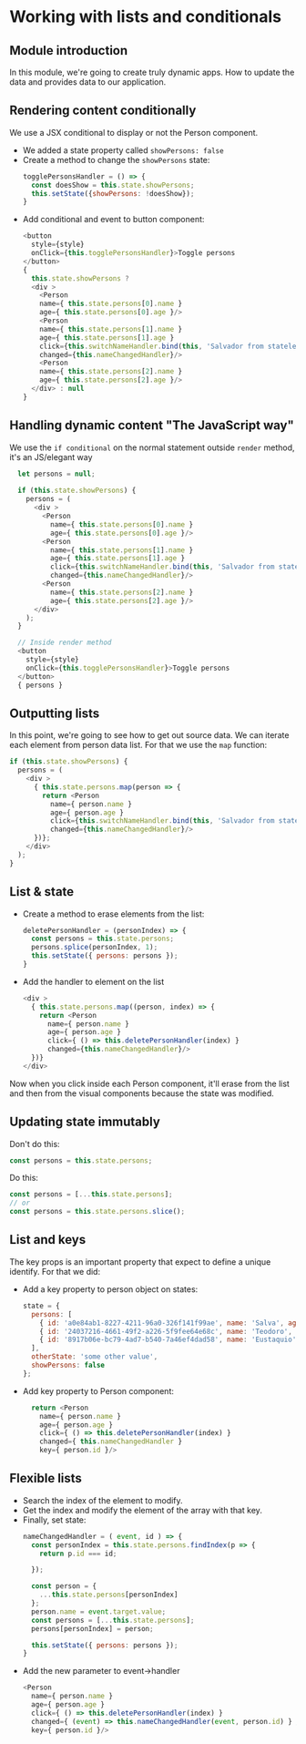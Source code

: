 # Working with lists and conditionals

## Module introduction
In this module, we're going to create truly dynamic apps. How to update the data and provides data to our application.

## Rendering content conditionally

We use a JSX conditional to display or not the Person component. 
- We added a state property called `showPersons: false`
- Create a method to change the `showPersons` state:
    ```js
    togglePersonsHandler = () => {
      const doesShow = this.state.showPersons;
      this.setState({showPersons: !doesShow});
    }
    ```
- Add conditional and event to button component:
    ```js
    <button
      style={style}
      onClick={this.togglePersonsHandler}>Toggle persons
    </button>
    {
      this.state.showPersons ?
      <div >
        <Person
        name={ this.state.persons[0].name }
        age={ this.state.persons[0].age }/>
        <Person
        name={ this.state.persons[1].name }
        age={ this.state.persons[1].age }
        click={this.switchNameHandler.bind(this, 'Salvador from stateless component')}
        changed={this.nameChangedHandler}/>
        <Person
        name={ this.state.persons[2].name }
        age={ this.state.persons[2].age }/>
      </div> : null
    }
    ```

## Handling dynamic content "The JavaScript way"

We use the `if conditional` on the normal statement outside `render` method, it's an JS/elegant way
```js
  let persons = null;
  
  if (this.state.showPersons) {
    persons = (
      <div >
        <Person
          name={ this.state.persons[0].name }
          age={ this.state.persons[0].age }/>
        <Person
          name={ this.state.persons[1].name }
          age={ this.state.persons[1].age }
          click={this.switchNameHandler.bind(this, 'Salvador from stateless component')}
          changed={this.nameChangedHandler}/>
        <Person
          name={ this.state.persons[2].name }
          age={ this.state.persons[2].age }/>
      </div>
    );
  }

  // Inside render method
  <button
    style={style}
    onClick={this.togglePersonsHandler}>Toggle persons
  </button>
  { persons }
```

## Outputting lists

In this point, we're going to see how to get out source data. We can iterate each element from person data list.
For that we use the `map` function:
```js
if (this.state.showPersons) {
  persons = (
    <div >
      { this.state.persons.map(person => {
        return <Person
          name={ person.name }
          age={ person.age }
          click={this.switchNameHandler.bind(this, 'Salvador from stateless component')}
          changed={this.nameChangedHandler}/>
      })};
    </div>
  );
}
```

## List & state

- Create a method to erase elements from the list:
  ```js
  deletePersonHandler = (personIndex) => {
    const persons = this.state.persons;
    persons.splice(personIndex, 1);
    this.setState({ persons: persons });
  }
  ```
- Add the handler to element on the list
  ```js
  <div >
    { this.state.persons.map((person, index) => {
      return <Person
        name={ person.name }
        age={ person.age }
        click={ () => this.deletePersonHandler(index) }
        changed={this.nameChangedHandler}/>
    })}
  </div>
  ```
Now when you click inside each Person component, it'll erase from the list and then from the visual components because the state was modified.


## Updating state immutably

Don't do this:
```js
const persons = this.state.persons;
```
Do this:
```js
const persons = [...this.state.persons];
// or
const persons = this.state.persons.slice();
```

## List and keys

The key props is an important property that expect to define a unique identify. For that we did:
- Add a key property to person object on states:
  ```js
  state = {
    persons: [
      { id: 'a0e84ab1-8227-4211-96a0-326f141f99ae', name: 'Salva', age: 30 },
      { id: '24037216-4661-49f2-a226-5f9fee64e68c', name: 'Teodoro', age: 28 },
      { id: '8917b06e-bc79-4ad7-b540-7a46ef4dad58', name: 'Eustaquio', age: 25 }
    ],
    otherState: 'some other value',
    showPersons: false
  };
  ```
- Add key property to Person component:
  ```js
    return <Person
      name={ person.name }
      age={ person.age }
      click={ () => this.deletePersonHandler(index) }
      changed={ this.nameChangedHandler }
      key={ person.id }/>
  ```
  
## Flexible lists

- Search the index of the element to modify.
- Get the index and modify the element of the array with that key.
- Finally, set state:
  ```js
  nameChangedHandler = ( event, id ) => {
    const personIndex = this.state.persons.findIndex(p => {
      return p.id === id;
  
    });
  
    const person = {
      ...this.state.persons[personIndex]
    };
    person.name = event.target.value;
    const persons = [...this.state.persons];
    persons[personIndex] = person;
  
    this.setState({ persons: persons });
  }
  ```
- Add the new parameter to event->handler
  ```js
  <Person
    name={ person.name }
    age={ person.age }
    click={ () => this.deletePersonHandler(index) }
    changed={ (event) => this.nameChangedHandler(event, person.id) } //Here
    key={ person.id }/>
  ```
  
